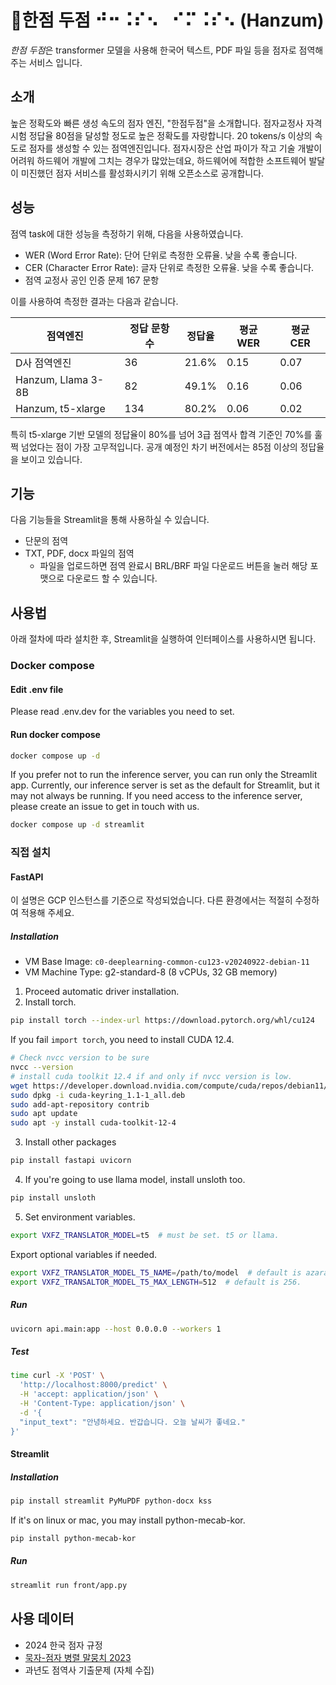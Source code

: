 # 🌱한점 두점 ⠚⠒⠨⠎⠢⠀⠊⠍⠨⠎⠢ (Hanzum)

*한점 두점*은 transformer 모델을 사용해 한국어 텍스트, PDF 파일 등을 점자로 점역해 주는 서비스 입니다.

## 소개
높은 정확도와 빠른 생성 속도의 점자 엔진, "한점두점"을 소개합니다. 
점자교정사 자격시험 정답율 80점을 달성할 정도로 높은 정확도를 자랑합니다.
20 tokens/s 이상의 속도로 점자를 생성할 수 있는 점역엔진입니다.
점자시장은 산업 파이가 작고 기술 개발이 어려워 하드웨어 개발에 그치는 경우가 많았는데요,
하드웨어에 적합한 소프트웨어 발달이 미진했던 점자 서비스를 활성화시키기 위해 오픈소스로 공개합니다. 

## 성능

점역 task에 대한 성능을 측정하기 위해, 다음을 사용하였습니다.

* WER (Word Error Rate): 단어 단위로 측정한 오류율. 낮을 수록 좋습니다.
* CER (Character Error Rate): 글자 단위로 측정한 오류율. 낮을 수록 좋습니다.
* 점역 교정사 공인 인증 문제 167 문항

이를 사용하여 측정한 결과는 다음과 같습니다.

| 점역엔진            | 정답 문항 수    | 정답율   | 평균 WER | 평균 CER |
|--------------------|----------------|-------|--------|--------|
| D사 점역엔진         | 36             | 21.6% | 0.15   | 0.07   |
| Hanzum, Llama 3-8B | 82             | 49.1% | 0.16   | 0.06   |
| Hanzum, t5-xlarge  | 134            | 80.2% | 0.06   | 0.02   |

특히 t5-xlarge 기반 모델의 정답율이 80%를 넘어 3급 점역사 합격 기준인 70%를 훌쩍 넘었다는 점이 가장 고무적입니다.
공개 예정인 차기 버전에서는 85점 이상의 정답율을 보이고 있습니다.

## 기능

다음 기능들을 Streamlit을 통해 사용하실 수 있습니다.

* 단문의 점역
* TXT, PDF, docx 파일의 점역
    * 파일을 업로드하면 점역 완료시 BRL/BRF 파일 다운로드 버튼을 눌러 해당 포맷으로 다운로드 할 수 있습니다.

## 사용법

아래 절차에 따라 설치한 후, Streamlit을 실행하여 인터페이스를 사용하시면 됩니다.

### Docker compose

#### Edit .env file

Please read .env.dev for the variables you need to set.

#### Run docker compose

```bash
docker compose up -d
```

If you prefer not to run the inference server, you can run only the Streamlit app.
Currently, our inference server is set as the default for Streamlit, but it may not always be running.
If you need access to the inference server, please create an issue to get in touch with us.

```bash 
docker compose up -d streamlit
```

### 직접 설치

#### FastAPI

이 설명은 GCP 인스턴스를 기준으로 작성되었습니다. 다른 환경에서는 적절히 수정하여 적용해 주세요.

##### Installation

* VM Base Image: `c0-deeplearning-common-cu123-v20240922-debian-11`
* VM Machine Type: g2-standard-8 (8 vCPUs, 32 GB memory)

1. Proceed automatic driver installation.
2. Install torch.

```bash
pip install torch --index-url https://download.pytorch.org/whl/cu124
```

If you fail `import torch`, you need to install CUDA 12.4.

```bash
# Check nvcc version to be sure
nvcc --version
# install cuda toolkit 12.4 if and only if nvcc version is low.
wget https://developer.download.nvidia.com/compute/cuda/repos/debian11/x86_64/cuda-keyring_1.1-1_all.deb
sudo dpkg -i cuda-keyring_1.1-1_all.deb
sudo add-apt-repository contrib
sudo apt update
sudo apt -y install cuda-toolkit-12-4
```

3. Install other packages

```bash
pip install fastapi uvicorn
```

4. If you're going to use llama model, install unsloth too.

```bash
pip install unsloth
```

5. Set environment variables.

```bash
export VXFZ_TRANSLATOR_MODEL=t5  # must be set. t5 or llama.
```

Export optional variables if needed.

```bash
export VXFZ_TRANSLATOR_MODEL_T5_NAME=/path/to/model  # default is azaraks/t5-xlarge-ko-kb.
export VXFZ_TRANSALTOR_MODEL_T5_MAX_LENGTH=512  # default is 256.
```

##### Run

```bash
uvicorn api.main:app --host 0.0.0.0 --workers 1
```

##### Test

```bash
time curl -X 'POST' \
  'http://localhost:8000/predict' \
  -H 'accept: application/json' \
  -H 'Content-Type: application/json' \
  -d '{
  "input_text": "안녕하세요. 반갑습니다. 오늘 날씨가 좋네요."
}'
```

#### Streamlit

##### Installation

```bash
pip install streamlit PyMuPDF python-docx kss
```

If it's on linux or mac, you may install python-mecab-kor.

```bash
pip install python-mecab-kor
```

##### Run

```bash
streamlit run front/app.py
```

## 사용 데이터

* 2024 한국 점자 규정
* [묵자-점자 병렬 말뭉치 2023](https://kli.korean.go.kr/corpus/request/corpusRegist.do)
* 과년도 점역사 기출문제 (자체 수집)
